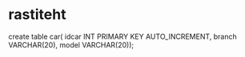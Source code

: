 # rastiteht
create table car(
    idcar INT PRIMARY KEY AUTO_INCREMENT,
    branch VARCHAR(20),
    model VARCHAR(20));
